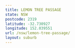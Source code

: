 ```yaml
---
title: LEMON TREE PASSAGE
state: NSW
postcode: 2319
latitude: -32.730927
longitude: 152.039551
url: /nsw/lemon-tree-passage/
layout: suburb
---
```


